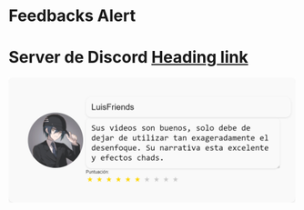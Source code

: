 # Feedbacks Alert
# Server de Discord [Heading link](https://discord.com/invite/Y2VUgTE)
![](feedback_20.png)
